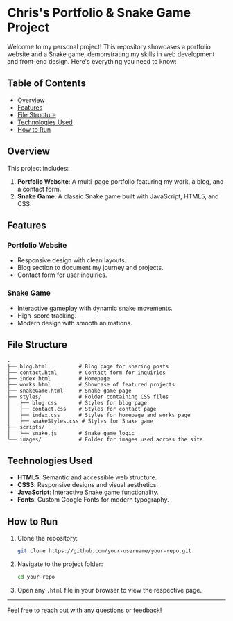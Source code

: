 # Chris's Portfolio & Snake Game Project

Welcome to my personal project! This repository showcases a portfolio website and a Snake game, demonstrating my skills in web development and front-end design. Here's everything you need to know:

## Table of Contents
- [Overview](#overview)
- [Features](#features)
- [File Structure](#file-structure)
- [Technologies Used](#technologies-used)
- [How to Run](#how-to-run)

## Overview

This project includes:
1. **Portfolio Website**: A multi-page portfolio featuring my work, a blog, and a contact form.
2. **Snake Game**: A classic Snake game built with JavaScript, HTML5, and CSS.

## Features

### Portfolio Website
- Responsive design with clean layouts.
- Blog section to document my journey and projects.
- Contact form for user inquiries.

### Snake Game
- Interactive gameplay with dynamic snake movements.
- High-score tracking.
- Modern design with smooth animations.

## File Structure

```
.
├── blog.html          # Blog page for sharing posts
├── contact.html       # Contact form for inquiries
├── index.html         # Homepage
├── works.html         # Showcase of featured projects
├── snakeGame.html     # Snake game page
├── styles/            # Folder containing CSS files
│   ├── blog.css       # Styles for blog page
│   ├── contact.css    # Styles for contact page
│   ├── index.css      # Styles for homepage and works page
│   ├── snakeStyles.css # Styles for Snake game
├── scripts/
│   └── snake.js       # Snake game logic
└── images/            # Folder for images used across the site
```

## Technologies Used

- **HTML5**: Semantic and accessible web structure.
- **CSS3**: Responsive designs and visual aesthetics.
- **JavaScript**: Interactive Snake game functionality.
- **Fonts**: Custom Google Fonts for modern typography.

## How to Run

1. Clone the repository:
   ```bash
   git clone https://github.com/your-username/your-repo.git
   ```

2. Navigate to the project folder:
   ```bash
   cd your-repo
   ```

3. Open any `.html` file in your browser to view the respective page.

---

Feel free to reach out with any questions or feedback!
